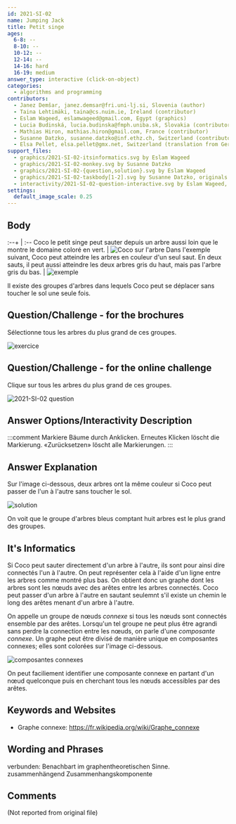 ```yaml
---
id: 2021-SI-02
name: Jumping Jack
title: Petit singe
ages:
  6-8: --
  8-10: --
  10-12: --
  12-14: --
  14-16: hard
  16-19: medium
answer_type: interactive (click-on-object)
categories:
  - algorithms and programming
contributors:
  - Janez Demšar, janez.demsar@fri.uni-lj.si, Slovenia (author)
  - Taina Lehtimäki, taina@cs.nuim.ie, Ireland (contributor)
  - Eslam Wageed, eslamwageed@gmail.com, Egypt (graphics)
  - Lucia Budinská, lucia.budinska@fmph.uniba.sk, Slovakia (contributor)
  - Mathias Hiron, mathias.hiron@gmail.com, France (contributor)
  - Susanne Datzko, susanne.datzko@inf.ethz.ch, Switzerland (contributor, graphics)
  - Elsa Pellet, elsa.pellet@gmx.net, Switzerland (translation from German into French)
support_files:
  - graphics/2021-SI-02-itsinformatics.svg by Eslam Wageed 
  - graphics/2021-SI-02-monkey.svg by Susanne Datzko
  - graphics/2021-SI-02-{question,solution}.svg by Eslam Wageed
  - graphics/2021-SI-02-taskbody[1-2].svg by Susanne Datzko, originals by Eslam Wageed
  - interactivity/2021-SI-02-question-interactive.svg by Eslam Wageed, adapted by Susanne Datzko
settings:
  default_image_scale: 0.25
---
```



## Body

:--+ | :--
Coco le petit singe peut sauter depuis un arbre aussi loin que le montre le domaine coloré en vert. | ![](graphics/2021-SI-02-taskbody1.svg "Coco sur l'arbre")
Dans l'exemple suivant, Coco peut atteindre les arbres en couleur d'un seul saut. En deux sauts, il peut aussi atteindre les deux arbres gris du haut, mais pas l'arbre gris du bas. | ![](graphics/2021-SI-02-taskbody2.svg "exemple")

Il existe des groupes d'arbres dans lequels Coco peut se déplacer sans toucher le sol une seule fois.


## Question/Challenge - for the brochures

Sélectionne tous les arbres du plus grand de ces groupes.

![](graphics/2021-SI-02-question.svg "exercice")


## Question/Challenge - for the online challenge

Clique sur tous les arbres du plus grand de ces groupes. <!--SD:please add>Klicke noch einmal, um sie wieder abzuwählen.</-->

![](interactivity/2021-SI-02-question-interactive.svg "2021-SI-02 question")


## Answer Options/Interactivity Description

<!-- empty -->

:::comment
Markiere Bäume durch Anklicken. Erneutes Klicken löscht die Markierung. «Zurücksetzen» löscht alle Markierungen.
:::


## Answer Explanation

Sur l'image ci-dessous, deux arbres ont la même couleur si Coco peut passer de l'un à l'autre sans toucher le sol.

![](graphics/2021-SI-02-solution.svg "solution")

On voit que le groupe d'arbres bleus comptant huit arbres est le plus grand des groupes.

## It's Informatics

Si Coco peut sauter directement d'un arbre à l'autre, ils sont pour ainsi dire connectés l'un à l'autre. On peut représenter cela à l'aide d'un ligne entre les arbres comme montré plus bas. On obtient donc un graphe dont les arbres sont les nœuds avec des arêtes entre les arbres connectés. Coco peut passer d'un arbre à l'autre en sautant seulemnt s'il existe un chemin le long des arêtes menant d'un arbre à l'autre.

On appelle un groupe de nœuds _connexe_ si tous les nœuds sont connectés ensemble par des arêtes. Lorsqu'un tel groupe ne peut plus être agrandi sans perdre la connection entre les nœuds, on parle d'une _composante connexe_. Un graphe peut être divisé de manière unique en composantes connexes; elles sont colorées sur l'image ci-dessous.

![](graphics/2021-SI-02-itsinformatics.svg "composantes connexes")

On peut faciliement identifier une composante connexe en partant d'un nœud quelconque puis en cherchant tous les nœuds accessibles par des arêtes. 


## Keywords and Websites

 - Graphe connexe: https://fr.wikipedia.org/wiki/Graphe_connexe


## Wording and Phrases

verbunden: Benachbart im graphentheoretischen Sinne. zusammenhängend
Zusammenhangskomponente


## Comments

(Not reported from original file)
